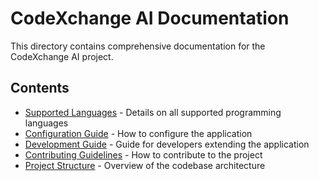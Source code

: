# CodeXchange AI Documentation

This directory contains comprehensive documentation for the CodeXchange AI project.

## Contents

- [Supported Languages](./languages.md) - Details on all supported programming languages
- [Configuration Guide](./configuration.md) - How to configure the application
- [Development Guide](./development.md) - Guide for developers extending the application
- [Contributing Guidelines](./contributing.md) - How to contribute to the project
- [Project Structure](./project_structure.md) - Overview of the codebase architecture
